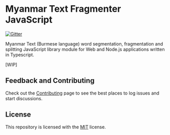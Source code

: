 # Myanmar Text Fragmenter JavaScript

[![Gitter](https://badges.gitter.im/myanmartools/community.svg)](https://gitter.im/myanmartools/community?utm_source=badge&utm_medium=badge&utm_campaign=pr-badge)

Myanmar Text (Burmese language) word segmentation, fragmentation and splitting JavaScript library module for Web and Node.js applications written in Typescript.

[WIP]

## Feedback and Contributing

Check out the [Contributing](https://github.com/myanmartools/myanmar-text-fragmenter-js/blob/master/CONTRIBUTING.md) page to see the best places to log issues and start discussions.

## License

This repository is licensed with the [MIT](https://github.com/myanmartools/myanmar-text-fragmenter-js/blob/master/LICENSE) license.
